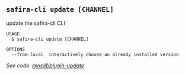 <!-- order:26 -->
## `safira-cli update [CHANNEL]`

update the safira-cli CLI

```
USAGE
  $ safira-cli update [CHANNEL]

OPTIONS
  --from-local  interactively choose an already installed version
```

_See code: [@oclif/plugin-update](https://github.com/oclif/plugin-update/blob/v2.1.5/src/commands/update.ts)_
<!-- commandsstop -->
